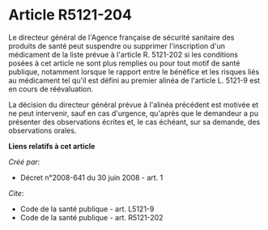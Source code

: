 # Article R5121-204

Le directeur général de l'Agence française de sécurité sanitaire des produits de santé peut suspendre ou supprimer
l'inscription d'un médicament de la liste prévue à l'article R. 5121-202 si les conditions posées à cet article ne sont plus
remplies ou pour tout motif de santé publique, notamment lorsque le rapport entre le bénéfice et les risques liés au
médicament tel qu'il est défini au premier alinéa de l'article L. 5121-9 est en cours de réévaluation. 

La décision du directeur général prévue à l'alinéa précédent est motivée et ne peut intervenir, sauf en cas d'urgence,
qu'après que le demandeur a pu présenter des observations écrites et, le cas échéant, sur sa demande, des observations
orales.

**Liens relatifs à cet article**

_Créé par_:

  - Décret n°2008-641 du 30 juin 2008 - art. 1

_Cite_:

  - Code de la santé publique - art. L5121-9
  - Code de la santé publique - art. R5121-202

